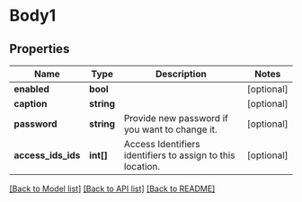 # Body1

## Properties
Name | Type | Description | Notes
------------ | ------------- | ------------- | -------------
**enabled** | **bool** |  | [optional] 
**caption** | **string** |  | [optional] 
**password** | **string** | Provide new password if you want to change it. | [optional] 
**access_ids_ids** | **int[]** | Access Identifiers identifiers to assign to this location. | [optional] 

[[Back to Model list]](../README.md#documentation-for-models) [[Back to API list]](../README.md#documentation-for-api-endpoints) [[Back to README]](../README.md)


